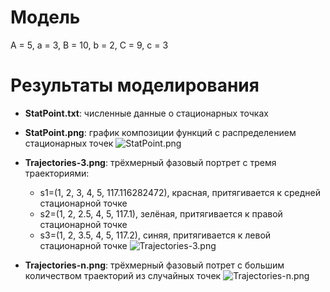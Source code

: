 # Модель #
A = 5, a = 3, B = 10, b = 2, C = 9, c = 3

# Результаты моделирования #
- **StatPoint.txt**: численные данные о стационарных точках
- **StatPoint.png**: график композиции функций с распределением стационарных точек
![StatPoint.png](/StatPoint.png)

- **Trajectories-3.png**: трёхмерный фазовый портрет с тремя траекториями:
  - s1=(1, 2, 3, 4, 5, 117.116282472), красная, притягивается к средней стационарной точке
  - s2=(1, 2, 2.5, 4, 5, 117.1), зелёная, притягивается к правой стационарной точке
  - s3=(1, 2, 3.5, 4, 5, 117.2), синяя, притягивается к левой стационарной точке
![Trajectories-3.png](/Trajectories-3.png)

- **Trajectories-n.png**: трёхмерный фазовый потрет с большим количеством траекторий из случайных точек
![Trajectories-n.png](/Trajectories-n.png)